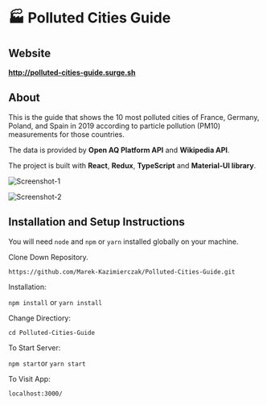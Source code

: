 # 🏭 Polluted Cities Guide

## Website

**http://polluted-cities-guide.surge.sh**

## About

This is the guide that shows the 10 most polluted cities of France, Germany, Poland, and Spain in 2019 according to particle pollution (PM10) measurements for those countries.

The data is provided by **Open AQ Platform API** and **Wikipedia API**.

The project is built with **React**, **Redux**, **TypeScript** and **Material-UI library**.

![Screenshot-1](https://user-images.githubusercontent.com/46679378/68588768-97fa9080-048a-11ea-8a44-d63b8ba508ab.png)

![Screenshot-2](https://user-images.githubusercontent.com/46679378/68588810-b06aab00-048a-11ea-8fbf-31acf1ffd198.png)


## Installation and Setup Instructions

You will need  `node`  and  `npm` or `yarn` installed globally on your machine.

Clone Down Repository. 

`https://github.com/Marek-Kazimierczak/Polluted-Cities-Guide.git`

Installation:

`npm install` or `yarn install`

Change Directiory:

`cd Polluted-Cities-Guide`

To Start Server:

`npm start`or `yarn start`

To Visit App:

`localhost:3000/`
